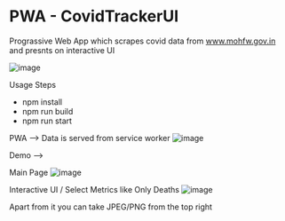 # PWA - CovidTrackerUI
Prograssive Web App which scrapes covid data from www.mohfw.gov.in and presnts on interactive UI

![image](https://user-images.githubusercontent.com/17278888/115153914-db045e80-a095-11eb-8f78-39b40f3256af.png)


Usage Steps
<ul>
  <li>npm install</li> 
  <li>npm run build</li> 
  <li>npm run start</li>
</ul>

PWA -->
Data is served from service worker
![image](https://user-images.githubusercontent.com/17278888/115166309-2b001700-a0d0-11eb-8239-386d5ff8cd68.png)


Demo -->

Main Page
![image](https://user-images.githubusercontent.com/17278888/115153988-4817f400-a096-11eb-8452-b0fa5c339981.png)

Interactive UI / Select Metrics like Only Deaths
![image](https://user-images.githubusercontent.com/17278888/115154029-75fd3880-a096-11eb-9b2d-b792684f2894.png)

Apart from it you can take JPEG/PNG from the top right

